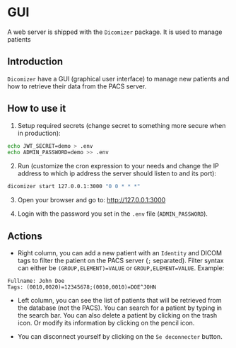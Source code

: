 # GUI

A web server is shipped with the `Dicomizer` package. It is used to manage patients

## Introduction

`Dicomizer` have a GUI (graphical user interface) to manage new patients and how to retrieve their data from the PACS server.

## How to use it

1. Setup required secrets (change secret to something more secure when in production):

```bash
echo JWT_SECRET=demo > .env
echo ADMIN_PASSWORD=demo >> .env
```

2. Run (customize the cron expression to your needs and change the IP address to which ip address the server should listen to and its port):

```bash
dicomizer start 127.0.0.1:3000 "0 0 * * *"
```

3. Open your browser and go to: <http://127.0.0.1:3000>

4. Login with the password you set in the `.env` file (`ADMIN_PASSWORD`).

## Actions

- Right column, you can add a new patient with an `Identity` and DICOM tags to filter the patient on the PACS server (`;` separated). Filter syntax can either be `(GROUP,ELEMENT)=VALUE` or `GROUP,ELEMENT=VALUE`. Example:

```
Fullname: John Doe
Tags: (0010,0020)=12345678;(0010,0010)=DOE^JOHN
```

- Left column, you can see the list of patients that will be retrieved from the database (not the PACS). You can search for a patient by typing in the search bar. You can also delete a patient by clicking on the trash icon. Or modify its information by clicking on the pencil icon.

- You can disconnect yourself by clicking on the `Se deconnecter` button.
